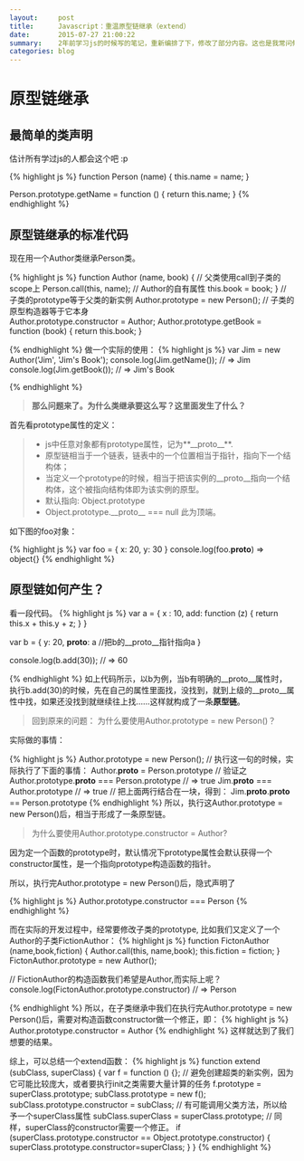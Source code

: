 ```yaml
---
layout:     post
title:      Javascript：重温原型链继承（extend）
date:       2015-07-27 21:00:22
summary:    2年前学习js的时候写的笔记，重新编排了下，修改了部分内容。这也是我常问候选人的面试题目之一。
categories: blog
---
```


# 原型链继承

## 最简单的类声明

估计所有学过js的人都会这个吧 :p

{% highlight js %} 
function Person (name) {
  this.name = name;
}

Person.prototype.getName = function () {
  return this.name;
}
{% endhighlight %}


## 原型链继承的标准代码

现在用一个Author类继承Person类。

{% highlight js %} 
function Author (name, book) {
  // 父类使用call到子类的scope上
  Person.call(this, name); 
  // Author的自有属性
  this.book = book; 
}
// 子类的prototype等于父类的新实例
Author.prototype = new Person();
// 子类的原型构造器等于它本身  
Author.prototype.constructor = Author; 
Author.prototype.getBook = function (book) {
  return this.book;
}

{% endhighlight %}
做一个实际的使用：
{% highlight js %} 
var Jim = new Author('Jim', 'Jim\'s Book');
console.log(Jim.getName()); // => Jim
console.log(Jim.getBook()); // => Jim's Book

{% endhighlight %}

> **那么问题来了。为什么类继承要这么写？这里面发生了什么？**

首先看prototype属性的定义：

> - js中任意对象都有prototype属性，记为**\_\_proto\_\_**.
> - 原型链相当于一个链表，链表中的一个位置相当于指针，指向下一个结构体；
> - 当定义一个prototype的时候，相当于把该实例的\_\_proto\_\_指向一个结构体，这个被指向结构体即为该实例的原型。
> - 默认指向: Object.prototype 
> - Object.prototype.\_\_proto\_\_ === null 此为顶端。

如下图的foo对象：

{% highlight js %}
var foo = {
  x: 20,
  y: 30
}
console.log(foo.__proto__) => object{}
{% endhighlight %}


## 原型链如何产生？

看一段代码。
{% highlight js %}
var a = {
  x : 10,
  add: function (z) {
    return this.x + this.y + z;
  }
}

var b = {
  y: 20,
  __proto__: a //把b的__proto__指针指向a
}

console.log(b.add(30));  // => 60


{% endhighlight %}
如上代码所示，以b为例，当b有明确的\_\_proto\_\_属性时，执行b.add(30)的时候，先在自己的属性里面找，没找到，就到上级的\_\_proto\_\_属性中找，如果还没找到就继续往上找......这样就构成了一条**原型链**。

> 回到原来的问题： 为什么要使用Author.prototype = new Person()？

实际做的事情：

{% highlight js %} 
Author.prototype = new Person();
// 执行这一句的时候，实际执行了下面的事情：
Author.__proto__ = Person.prototype
// 验证之
Author.prototype.__proto__ === Person.prototype  // => true
Jim.__proto__ === Author.prototype // => true
// 把上面两行结合在一块，得到：
Jim.__proto__.__proto__ == Person.prototype 
{% endhighlight %}
所以，执行这Author.prototype = new Person()后，相当于形成了一条原型链。

> 为什么要使用Author.prototype.constructor = Author?

因为定一个函数的prototype时，默认情况下prototype属性会默认获得一个constructor属性，是一个指向prototype构造函数的指针。

所以，执行完Author.prototype = new Person()后，隐式声明了

{% highlight js %} 
Author.prototype.constructor === Person
{% endhighlight %}

而在实际的开发过程中，经常要修改子类的prototype, 比如我们又定义了一个Author的子类FictionAuthor：
{% highlight js %}
function FictonAuthor (name,book,fiction) {
  Author.call(this, name,book); 
  this.fiction = fiction;
}
FictonAuthor.prototype = new Author();

// FictionAuthor的构造函数我们希望是Author,而实际上呢？
console.log(FictonAuthor.prototype.constructor) 
// => Person

{% endhighlight %}
所以，在子类继承中我们在执行完Author.prototype = new Person()后，需要对构造函数constructor做一个修正，即：
{% highlight js %} 
Author.prototype.constructor = Author
{% endhighlight %}
这样就达到了我们想要的结果。

综上，可以总结一个extend函数：
{% highlight js %}
function extend (subClass, superClass) {
  var f = function () {}; 
  // 避免创建超类的新实例，因为它可能比较庞大，或者要执行init之类需要大量计算的任务
  f.prototype = superClass.prototype;
  subClass.prototype = new f();
  subClass.prototype.constructor = subClass;
  // 有可能调用父类方法，所以给予一个superClass属性
  subClass.superClass = superClass.prototype;
  // 同样，superClass的constructor需要一个修正。
  if (superClass.prototype.constructor == Object.prototype.constructor) {
      superClass.prototype.constructor=superClass;
    }
}
{% endhighlight %}
